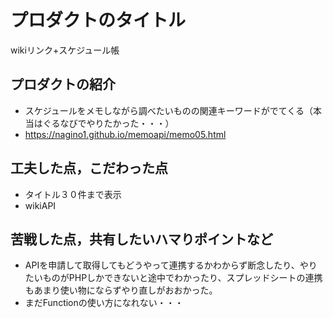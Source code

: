 # プロダクトのタイトル
 wikiリンク+スケジュール帳

## プロダクトの紹介

- スケジュールをメモしながら調べたいものの関連キーワードがでてくる（本当はぐるなびでやりたかった・・・）
- https://nagino1.github.io/memoapi/memo05.html

## 工夫した点，こだわった点

- タイトル３０件まで表示
- wikiAPI

## 苦戦した点，共有したいハマりポイントなど

- APIを申請して取得してもどうやって連携するかわからず断念したり、やりたいものがPHPしかできないと途中でわかったり、スプレッドシートの連携もあまり使い物にならずやり直しがおおかった。
- まだFunctionの使い方になれない・・・